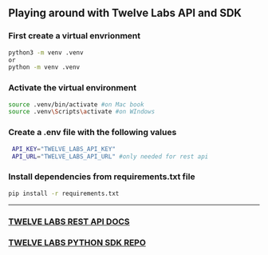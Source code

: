 ## Playing around with Twelve Labs API and SDK

### First create a virtual envrionment

```bash
python3 -m venv .venv
or
python -m venv .venv

```
### Activate the virtual environment

```bash
source .venv/bin/activate #on Mac book
source .venv\Scripts\activate #on WIndows
```

### Create a .env file with the following values
``` bash
 API_KEY="TWELVE_LABS_API_KEY"
 API_URL="TWELVE_LABS_API_URL" #only needed for rest api
```

### Install dependencies from requirements.txt file

```bash
pip install -r requirements.txt
```

---
### [TWELVE LABS REST API DOCS](https://docs.twelvelabs.io/reference/api-reference)

### [TWELVE LABS PYTHON SDK REPO](https://github.com/twelvelabs-io/twelvelabs-python/tree/main)